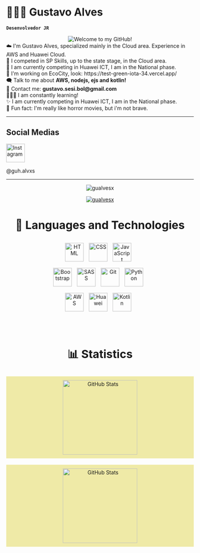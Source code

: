 # 👨🏻‍💻 Gustavo Alves

**`Desenvolvedor JR`**

<div align="center">
    <img src="https://readme-typing-svg.demolab.com?font=Fira+Code&size=49&duration=4000&pause=1000&color=efeaa7&width=700&height=100&lines=Welcome+to+my+GitHub!" alt="Welcome to my GitHub!"/>
</div>

<div align="left">
 ☁️ I'm Gustavo Alves, specialized mainly in the Cloud area. Experience in AWS and Huawei Cloud.
</div>
<div align="left">
 🏅 I competed in SP Skills, up to the state stage, in the Cloud area.
</div>
<div align="left">
 💫 I am currently competing in Huawei ICT, I am in the National phase.
</div>
<div align="left">
 🌳 I'm working on EcoCity, look: https://test-green-iota-34.vercel.app/
</div>
<div align="left">
 🗨️ Talk to me about <b>AWS, nodejs, ejs and kotlin!</b>
</div>
<div align="left">
 📧 Contact me: <b>gustavo.sesi.bol@gmail.com</b>
</div>
<div align="left">
 🧑🏻‍💻 I am constantly learning!
</div>
<div align="left">
 ✨ I am currently competing in Huawei ICT, I am in the National phase.
</div>
<div align="left">
 👻 Fun fact: I'm really like horror movies, but i'm not brave.
</div>

---
 <h2>Social Medias</h2>
<img src="https://img.freepik.com/vetores-premium/icone-de-logotipo-de-vetor-do-instagram-logotipo-de-midia-social_901408-392.jpg?semt=ais_hybrid&w=740" alt="Instagram" title="Instagram" width="50px" style="padding-right: 10px;"><p>@guh.alvxs</p>

---
<p align="center"> <img src="https://komarev.com/ghpvc/?username=gualvesx&label=Profile%20views&color=0e75b6&style=flat" alt="gualvesx" /> </p>

<p align="center"> <a href="https://github.com/ryo-ma/github-profile-trophy"><img src="https://github-profile-trophy.vercel.app/?username=gualvesx" alt="gualvesx" /></a> </p>

<div align="center">
  <h3 style="font-weight: bold; font-size: 30px;">🤖 Languages ​​and Technologies</h3>
</div>

<div align="center">
<img 
      alt="HTML"
      title="HTML" 
      width="50px" 
      style="padding-right: 10px;" 
      src="https://cdn.jsdelivr.net/gh/devicons/devicon@latest/icons/html5/html5-original.svg" 
  />
<img 
      alt="CSS" 
      title="CSS"
      width="50px" 
      style="padding-right: 10px;" 
      src="https://cdn.jsdelivr.net/gh/devicons/devicon@latest/icons/css3/css3-original.svg" 
  />
<img 
      alt="JavaScript" 
      title="JavaScript"
      width="50px" 
      style="padding-right: 10px;" 
      src="https://cdn.jsdelivr.net/gh/devicons/devicon@latest/icons/javascript/javascript-original.svg" 
  />

<img 
      alt="Bootstrap"
      title="Bootstrap" 
      width="50px" 
      style="padding-right: 10px;" 
      src="https://cdn.jsdelivr.net/gh/devicons/devicon@latest/icons/bootstrap/bootstrap-original.svg" 
  />
<img 
      alt="SASS" 
      title="SASS"
      width="50px" 
      style="padding-right: 10px;" 
      src="https://cdn.jsdelivr.net/gh/devicons/devicon@latest/icons/sass/sass-original.svg" 
  />
<img 
      alt="Git" 
      title="Git"
      width="50px" 
      style="padding-right: 10px;" 
      src="https://cdn.jsdelivr.net/gh/devicons/devicon@latest/icons/git/git-original.svg" 
  />
<img 
      alt="Python" 
      title="Python"
      width="50px" 
      style="padding-right: 10px;" 
      src="https://cdn.jsdelivr.net/gh/devicons/devicon@latest/icons/python/python-original.svg" 
  />

<img 
    alt="AWS"
    title="AWS"
    width="50px"
    style="padding-right: 10px;" 
    src="https://hermes.dio.me/articles/cover/4476ef21-b511-4d40-b7cc-1e1383760600.png"
      />
<img 
    alt="Huawei"
    title="Huawei"
    width="50px"
    style="padding-right: 10px;" 
    src="https://w7.pngwing.com/pngs/430/40/png-transparent-huawei-symantec-mobile-phones-mobile-world-congress-telecommunication-business-people-logo-business.png"
      />
<img 
    alt="Kotlin"
    title="Kotlin"
    width="50px"
    style="padding-right: 10px;" 
    src="https://images.g2crowd.com/uploads/product/image/social_landscape/social_landscape_44f4cd6223b389cff33f217026c7d8e6/kotlin.png"
      />
      
</div>

<br/>
<br/>

<div align="center">
  <h3 style="font-weight: bold; font-size: 30px;">📊 Statistics</h3>
</div>

<div align="center" style="background-color: #efeaa7; padding: 10px;">
  <img 
    align="center" 
    alt="GitHub Stats" 
    height="200" 
    src="https://github-readme-stats.vercel.app/api?username=gualvesx&show_icons=true&theme=highcontrast&include_all_commits=true&cache_seconds=86400" 
  />
</div>
<br/>
<div align="center" style="background-color: #efeaa7; padding: 10px;">
  <img 
    align="center" 
    alt="GitHub Stats" 
    height="200" 
    src="https://github-readme-stats.vercel.app/api/top-langs/?username=gualvesx&theme=highcontrast&layout=compact&custom_title=Top%20Technologies&langs_count=9&hide=html,css,scss,shell&cache_seconds=86400" 
  />
</div>
